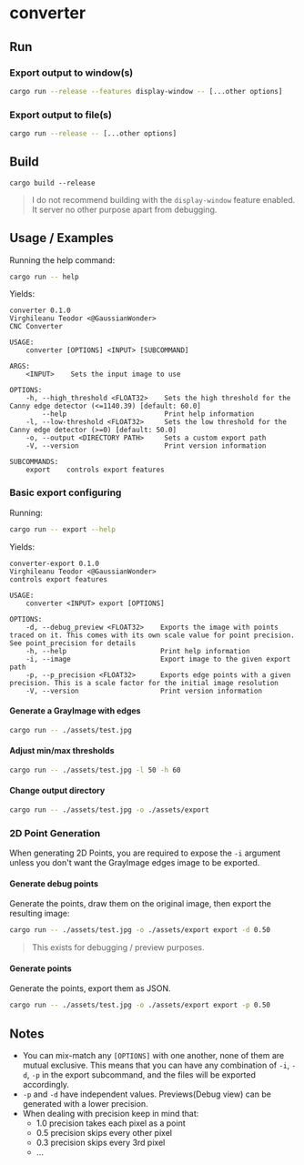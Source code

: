 # converter

## Run

### Export output to window(s)

```bash
cargo run --release --features display-window -- [...other options]
```

### Export output to file(s)

```bash
cargo run --release -- [...other options]
```

## Build

```build
cargo build --release
```

> I do not recommend building with the `display-window` feature enabled. It server no other purpose apart from debugging.

## Usage / Examples

Running the help command:

```bash
cargo run -- help
```

Yields:

```text
converter 0.1.0
Virghileanu Teodor <@GaussianWonder>
CNC Converter

USAGE:
    converter [OPTIONS] <INPUT> [SUBCOMMAND]

ARGS:
    <INPUT>    Sets the input image to use

OPTIONS:
    -h, --high_threshold <FLOAT32>    Sets the high threshold for the Canny edge detector (<=1140.39) [default: 60.0]
        --help                        Print help information
    -l, --low-threshold <FLOAT32>     Sets the low threshold for the Canny edge detector (>=0) [default: 50.0]
    -o, --output <DIRECTORY PATH>     Sets a custom export path
    -V, --version                     Print version information

SUBCOMMANDS:
    export    controls export features
```

### Basic export configuring

Running:

```bash
cargo run -- export --help
```

Yields:

```text
converter-export 0.1.0
Virghileanu Teodor <@GaussianWonder>
controls export features

USAGE:
    converter <INPUT> export [OPTIONS]

OPTIONS:
    -d, --debug_preview <FLOAT32>    Exports the image with points traced on it. This comes with its own scale value for point precision. See point_precision for details
    -h, --help                       Print help information
    -i, --image                      Export image to the given export path
    -p, --p_precision <FLOAT32>      Exports edge points with a given precision. This is a scale factor for the initial image resolution
    -V, --version                    Print version information
```

#### Generate a GrayImage with edges

```bash
cargo run -- ./assets/test.jpg
```

#### Adjust min/max thresholds

```bash
cargo run -- ./assets/test.jpg -l 50 -h 60
```

#### Change output directory

```bash
cargo run -- ./assets/test.jpg -o ./assets/export
```

### 2D Point Generation

When generating 2D Points, you are required to expose the `-i` argument unless you don't want the GrayImage edges image to be exported.

#### Generate debug points

Generate the points, draw them on the original image, then export the resulting image:

```bash
cargo run -- ./assets/test.jpg -o ./assets/export export -d 0.50
```

> This exists for debugging / preview purposes.

#### Generate points

Generate the points, export them as JSON.

```bash
cargo run -- ./assets/test.jpg -o ./assets/export export -p 0.50
```

## Notes

- You can mix-match any `[OPTIONS]` with one another, none of them are mutual exclusive. This means that you can have any combination of `-i`, `-d`, `-p` in the export subcommand, and the files will be exported accordingly.
- `-p` and `-d` have independent values. Previews(Debug view) can be generated with a lower precision.
- When dealing with precision keep in mind that:
  - 1.0 precision takes each pixel as a point
  - 0.5 precision skips every other pixel
  - 0.3 precision skips every 3rd pixel
  - ...
